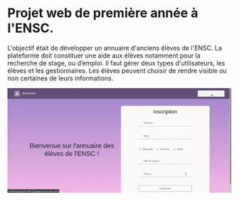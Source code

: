 # Projet web de première année à l'ENSC.

L'objectif était de développer un annuaire d'anciens élèves de l'ENSC. La plateforme doit constituer une aide aux élèves notamment pour la recherche de stage, ou d’emploi. Il faut gérer deux types d'utilisateurs, les élèves et les gestionnaires. Les élèves peuvent choisir de rendre visible ou non certaines de leurs informations.

![Demo gif](demo.gif)